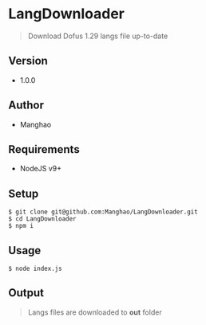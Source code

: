 # LangDownloader

> Download Dofus 1.29 langs file up-to-date

## Version
+ 1.0.0

## Author
+ Manghao

## Requirements
+ NodeJS v9+

## Setup
```shell
$ git clone git@github.com:Manghao/LangDownloader.git
$ cd LangDownloader
$ npm i
```

## Usage
```shell
$ node index.js
```

## Output
> Langs files are downloaded to **out** folder
